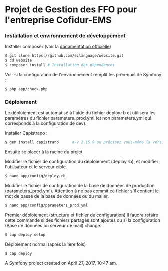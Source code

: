 Projet de Gestion des FFO pour l'entreprise Cofidur-EMS
==============

### Installation et environnement de développement


Installer composer (voir la  [documentation officielle](https://getcomposer.org/download/))

```sh
$ git clone https://github.com/ezlanguage/website.git
$ cd website
$ composer install # Installation des dépendances
```

Voir si la configuration de l'environnement remplit les prérequis de Symfony :
```sh
$ php app/check.php
```

### Déploiement

Le déploiement est automatisé à l'aide du fichier deploy.rb et utilisera les paramètres du fichier parameters_prod.yml (et non parameters.yml qui corresponds à la configuration de dev).

Installer Capistrano :
```sh
$ gem install capistrano      #-v 2.15.9 ou précisez vous-même la version souhaitée
```
Ensuite se placer à la racine du projet.

Modifier le fichier de configuration du déploiement (deploy.rb), et modifier l'utilisateur et le serveur cible.
```sh
$ nano app/config/deploy.rb
```

Modifier le fichier de configuration de la base de données de production (parameters_prod.yml).
Attention à ne pas commit ce fichier s'il contient le mot de passe de la base de données ou du mailer.
```sh
$ nano app/config/parameters_prod.yml
```

Premier déploiement (structure et fichier de configuration)
Il faudra refaire cette commande si des fichiers partagés sont ajoutés ou si la configuration (Base de données ou serveur de mail) change.
```sh
$ cap deploy:setup
```

Déploiement normal (après la 1ère fois)
```sh
$ cap deploy
```


A Symfony project created on April 27, 2017, 10:47 am.

